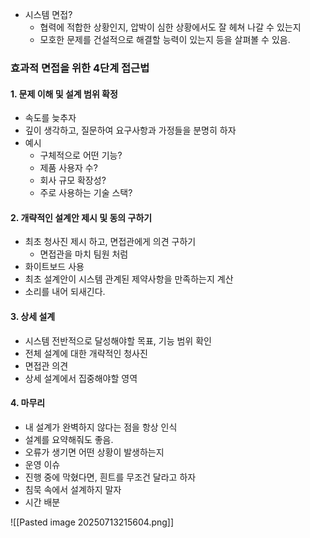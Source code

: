- 시스템 면접?
	- 협력에 적합한 상황인지, 압박이 심한 상황에서도 잘 헤쳐 나갈 수 있는지
	- 모호한 문제를 건설적으로 해결할 능력이 있는지 등을 살펴볼 수 있음.


### 효과적 면접을 위한 4단계 접근법

#### 1. 문제 이해 및 설계 범위 확정
- 속도를 늦추자
- 깊이 생각하고, 질문하여 요구사항과 가정들을 분명히 하자
- 예시
	- 구체적으로 어떤 기능?
	- 제품 사용자 수?
	- 회사 규모 확장성?
	- 주로 사용하는 기술 스택?

#### 2. 개략적인 설계안 제시 및 동의 구하기
- 최초 청사진 제시 하고, 면접관에게 의견 구하기
	- 면접관을 마치 팀원 처럼
- 화이트보드 사용
- 최초 설계안이 시스템 관계된 제약사항을 만족하는지 계산
- 소리를 내어 되새긴다.

#### 3. 상세 설계
- 시스템 전반적으로 달성해야할 목표, 기능 범위 확인
- 전체 설계에 대한 개략적인 청사진
- 면접관 의견
- 상세 설계에서 집중해야할 영역

#### 4. 마무리
- 내 설계가 완벽하지 않다는 점을 항상 인식
- 설계를 요약해줘도 좋음.
- 오류가 생기면 어떤 상황이 발생하는지
- 운영 이슈
- 진행 중에 막혔다면, 흰트를 무조건 달라고 하자
- 침묵 속에서 설계하지 말자
- 시간 배분

![[Pasted image 20250713215604.png]]